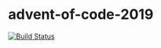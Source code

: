 # advent-of-code-2019

[![Build Status](https://travis-ci.com/chaichontat/advent-of-code-2019.svg?branch=master)](https://travis-ci.com/chaichontat/advent-of-code-2019)